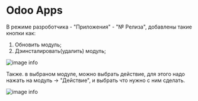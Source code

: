 # Odoo Apps
В режиме разроботчика - "Приложения" - "№ Релиза", добавлены такие кнопки как:
1. Обновить модуль;
2. Дэинсталировать(удалить) модуль;

![image info](https://github.com/zhenya51600/test/blob/main/2021-02-02_16-27.png)

Также.  в выбраном модуле, можно выбрать действие, для этого надо нажать на модуль -> "Действие", и выбрать что нужно с ним сделать. 

![image info](https://github.com/zhenya51600/test/blob/main/2021-02-02_17-08.png)
